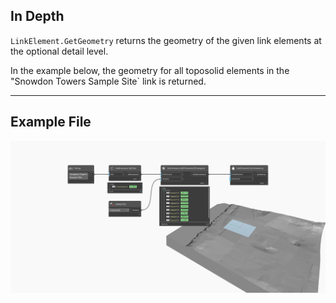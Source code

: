 ## In Depth
`LinkElement.GetGeometry` returns the geometry of the given link elements at the optional detail level.

In the example below, the geometry for all toposolid elements in the "Snowdon Towers Sample Site` link is returned.
___
## Example File

![LinkElement.GetGeometry](./Revit.Elements.LinkElement.GetGeometry_img.jpg)